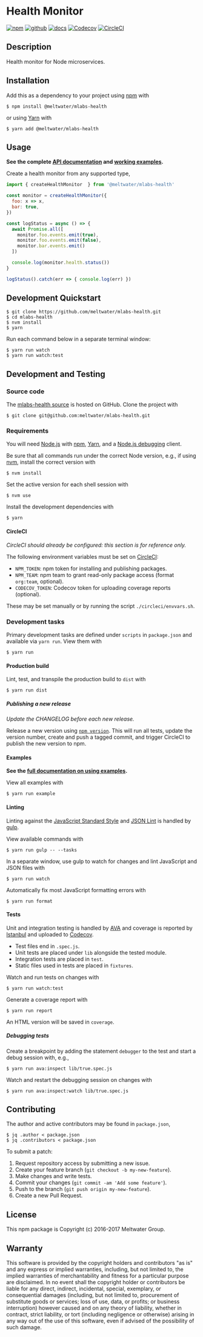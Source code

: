 # Health Monitor

[![npm](https://img.shields.io/badge/npm-%40meltwater%2Fmlabs--health-blue.svg)](https://www.npmjs.com/package/@meltwater/mlabs-health)
[![github](https://img.shields.io/badge/github-repo-blue.svg)](https://github.com/meltwater/mlabs-health)
[![docs](https://img.shields.io/badge/docs-master-green.svg)](https://github.com/meltwater/mlabs-health/tree/master/docs)
[![Codecov](https://img.shields.io/codecov/c/token/rSi1zWW7qN/github/meltwater/mlabs-health.svg)](https://codecov.io/gh/meltwater/mlabs-health)
[![CircleCI](https://circleci.com/gh/meltwater/mlabs-health.svg?style=shield&circle-token=747960c8b18cc596c2afbdf0f3d1fac4ebf8ab37)](https://circleci.com/gh/meltwater/mlabs-health)

## Description

Health monitor for Node microservices.

## Installation

Add this as a dependency to your project using [npm] with

```
$ npm install @meltwater/mlabs-health
```

or using [Yarn] with

```
$ yarn add @meltwater/mlabs-health
```

[npm]: https://www.npmjs.com/
[Yarn]: https://yarnpkg.com/

## Usage

**See the complete [API documentation](./docs) and [working examples](./examples).**

Create a health monitor from any supported type,

```js
import { createHealthMonitor  } from '@meltwater/mlabs-health'

const monitor = createHealthMonitor({
  foo: x => x,
  bar: true,
})

const logStatus = async () => {
  await Promise.all([
    monitor.foo.events.emit(true),
    monitor.foo.events.emit(false),
    monitor.bar.events.emit()
  ])

  console.log(monitor.health.status())
}

logStatus().catch(err => { console.log(err) })
```

## Development Quickstart

```
$ git clone https://github.com/meltwater/mlabs-health.git
$ cd mlabs-health
$ nvm install
$ yarn
```

Run each command below in a separate terminal window:

```
$ yarn run watch
$ yarn run watch:test
```

## Development and Testing

### Source code

The [mlabs-health source] is hosted on GitHub.
Clone the project with

```
$ git clone git@github.com:meltwater/mlabs-health.git
```

[mlabs-health source]: https://github.com/meltwater/mlabs-health

### Requirements

You will need [Node.js] with [npm], [Yarn],
and a [Node.js debugging] client.

Be sure that all commands run under the correct Node version, e.g.,
if using [nvm], install the correct version with

```
$ nvm install
```

Set the active version for each shell session with

```
$ nvm use
```

Install the development dependencies with

```
$ yarn
```

[Node.js]: https://nodejs.org/
[Node.js debugging]: https://nodejs.org/en/docs/guides/debugging-getting-started/
[npm]: https://www.npmjs.com/
[nvm]: https://github.com/creationix/nvm

#### CircleCI

_CircleCI should already be configured: this section is for reference only._

The following environment variables must be set on [CircleCI]:

- `NPM_TOKEN`: npm token for installing and publishing packages.
- `NPM_TEAM`: npm team to grant read-only package access
  (format `org:team`, optional).
- `CODECOV_TOKEN`: Codecov token for uploading coverage reports (optional).

These may be set manually or by running the script `./circleci/envvars.sh`.

[CircleCI]: https://circleci.com/

### Development tasks

Primary development tasks are defined under `scripts` in `package.json`
and available via `yarn run`.
View them with

```
$ yarn run
```

#### Production build

Lint, test, and transpile the production build to `dist` with

```
$ yarn run dist
```

##### Publishing a new release

_Update the CHANGELOG before each new release._

Release a new version using [`npm version`][npm version].
This will run all tests, update the version number,
create and push a tagged commit,
and trigger CircleCI to publish the new version to npm.

[npm version]: https://docs.npmjs.com/cli/version

#### Examples

**See the [full documentation on using examples](./examples).**

View all examples with

```
$ yarn run example
```

#### Linting

Linting against the [JavaScript Standard Style] and [JSON Lint]
is handled by [gulp].

View available commands with

```
$ yarn run gulp -- --tasks
```

In a separate window, use gulp to watch for changes
and lint JavaScript and JSON files with

```
$ yarn run watch
```

Automatically fix most JavaScript formatting errors with

```
$ yarn run format
```

[gulp]: http://gulpjs.com/
[JavaScript Standard Style]: http://standardjs.com/
[JSON Lint]: https://github.com/zaach/jsonlint

#### Tests

Unit and integration testing is handled by [AVA]
and coverage is reported by [Istanbul] and uploaded to [Codecov].

- Test files end in `.spec.js`.
- Unit tests are placed under `lib` alongside the tested module.
- Integration tests are placed in `test`.
- Static files used in tests are placed in `fixtures`.

Watch and run tests on changes with

```
$ yarn run watch:test
```

Generate a coverage report with

```
$ yarn run report
```

An HTML version will be saved in `coverage`.

##### Debugging tests

Create a breakpoint by adding the statement `debugger` to the test
and start a debug session with, e.g.,

```
$ yarn run ava:inspect lib/true.spec.js
```

Watch and restart the debugging session on changes with

```
$ yarn run ava:inspect:watch lib/true.spec.js
```

[AVA]: https://github.com/avajs/ava
[Codecov]: https://codecov.io/
[Istanbul]: https://istanbul.js.org/

## Contributing

The author and active contributors may be found in `package.json`,

```
$ jq .author < package.json
$ jq .contributors < package.json
```

To submit a patch:

1. Request repository access by submitting a new issue.
2. Create your feature branch (`git checkout -b my-new-feature`).
3. Make changes and write tests.
4. Commit your changes (`git commit -am 'Add some feature'`).
5. Push to the branch (`git push origin my-new-feature`).
6. Create a new Pull Request.

## License

This npm package is Copyright (c) 2016-2017 Meltwater Group.

## Warranty

This software is provided by the copyright holders and contributors "as is" and
any express or implied warranties, including, but not limited to, the implied
warranties of merchantability and fitness for a particular purpose are
disclaimed. In no event shall the copyright holder or contributors be liable for
any direct, indirect, incidental, special, exemplary, or consequential damages
(including, but not limited to, procurement of substitute goods or services;
loss of use, data, or profits; or business interruption) however caused and on
any theory of liability, whether in contract, strict liability, or tort
(including negligence or otherwise) arising in any way out of the use of this
software, even if advised of the possibility of such damage.
